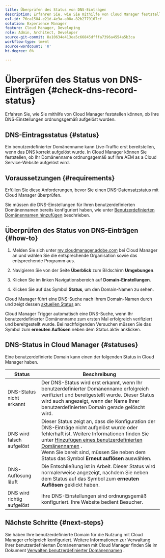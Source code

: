 ```yaml
---
title: Überprüfen des Status von DNS-Einträgen
description: Erfahren Sie, wie Sie mithilfe von Cloud Manager feststellen können, ob Ihre DNS-Einstellungen ordnungsgemäß aufgelöst wurden.
exl-id: 76ca1584-e21d-4e3a-a08a-82b2779167cf
solution: Experience Manager
feature: Cloud Manager, Developing
role: Admin, Architect, Developer
source-git-commit: 8a10634e413ea5c66845dfffa7396a4554a5b3ca
workflow-type: tm+mt
source-wordcount: '0'
ht-degree: 0%

---
```



# Überprüfen des Status von DNS-Einträgen {#check-dns-record-status}

Erfahren Sie, wie Sie mithilfe von Cloud Manager feststellen können, ob Ihre DNS-Einstellungen ordnungsgemäß aufgelöst wurden.

## DNS-Eintragsstatus {#status}

Ein benutzerdefinierter Domänenname kann Live-Traffic erst bereitstellen, wenn das DNS korrekt aufgelöst wurde. In Cloud Manager können Sie feststellen, ob Ihr Domänenname ordnungsgemäß auf Ihre AEM as a Cloud Service-Website aufgelöst wird.

## Voraussetzungen {#requirements}

Erfüllen Sie diese Anforderungen, bevor Sie einen DNS-Datensatzstatus mit Cloud Manager überprüfen.

Sie müssen die DNS-Einstellungen für Ihren benutzerdefinierten Domänennamen bereits konfiguriert haben, wie unter [Benutzerdefinierten Domänennamen hinzufügen](/help/implementing/cloud-manager/custom-domain-names/add-custom-domain-name.md) beschrieben.

## Überprüfen des Status von DNS-Einträgen {#how-to}

1. Melden Sie sich unter [my.cloudmanager.adobe.com](https://my.cloudmanager.adobe.com/) bei Cloud Manager an und wählen Sie die entsprechende Organisation sowie das entsprechende Programm aus.

1. Navigieren Sie von der Seite **Überblick** zum Bildschirm **Umgebungen**.

1. Klicken Sie im linken Navigationsbereich auf **Domain-Einstellungen**.

1. Klicken Sie auf das Symbol **Status**, um den Domain-Namen zu sehen.

Cloud Manager führt eine DNS-Suche nach Ihrem Domain-Namen durch und zeigt dessen [aktuellen Status](#statuses) an:

Cloud Manager Trigger automatisch eine DNS-Suche, wenn Ihr benutzerdefinierter Domänenname zum ersten Mal erfolgreich verifiziert und bereitgestellt wurde. Bei nachfolgenden Versuchen müssen Sie das Symbol zum **erneuten Auflösen** neben dem Status aktiv anklicken.

## DNS-Status in Cloud Manager {#statuses}

Eine benutzerdefinierte Domain kann einen der folgenden Status in Cloud Manager haben.

| Status | Beschreibung |
| --- | --- |
| DNS-Status nicht erkannt | Der DNS-Status wird erst erkannt, wenn Ihr benutzerdefinierter Domänenname erfolgreich verifiziert und bereitgestellt wurde. Dieser Status wird auch angezeigt, wenn der Name Ihrer benutzerdefinierten Domain gerade gelöscht wird. |
| DNS wird falsch aufgelöst | Dieser Status zeigt an, dass die Konfiguration der DNS-Einträge nicht aufgelöst wurde oder fehlerhaft ist. Weitere Informationen finden Sie unter [Hinzufügen eines benutzerdefinierten Domänennamen](/help/implementing/cloud-manager/custom-domain-names/add-custom-domain-name.md) .<br>Wenn Sie bereit sind, müssen Sie neben dem Status das Symbol **Erneut auflösen** auswählen. |
| DNS-Auflösung läuft | Die Entschließung ist in Arbeit. Dieser Status wird normalerweise angezeigt, nachdem Sie neben dem Status auf das Symbol zum **erneuten Auflösen** geklickt haben. |
| DNS wird richtig aufgelöst | Ihre DNS-Einstellungen sind ordnungsgemäß konfiguriert. Ihre Website bedient Besucher. |

## Nächste Schritte {#next-steps}

Sie haben Ihre benutzerdefinierte Domain für die Nutzung mit Cloud Manager erfolgreich konfiguriert. Weitere Informationen zur Verwaltung Ihrer benutzerdefinierten Domänennamen mit Cloud Manager finden Sie im Dokument [Verwalten benutzerdefinierter Domänennamen](/help/implementing/cloud-manager/custom-domain-names/managing-custom-domain-names.md) .
